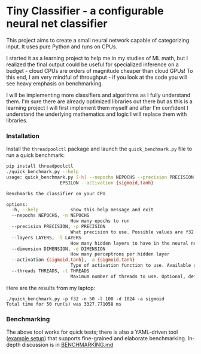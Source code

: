 # Tiny Classifier - a configurable neural net classifier

This project aims to create a small neural network capable of categorizing input.  It uses pure Python and runs on CPUs.  

I started it as a learning project to help me in my studies of ML math, but I realized the final output could be useful for specialized inference on a budget - cloud CPUs are orders of magnitude cheaper than cloud GPUs!  To this end, I am very mindful of throughput - if you look at the code you will see heavy emphasis on benchmarking.

I will be implementing more classifiers and algorithms as I fully understand them.  I'm sure there are already optimized libraries out there but as this is a learning project I will first implement them myself and after I'm confident I understand the underlying mathematics and logic I will replace them with libraries.

### Installation


Install the `threadpoolctl` package and launch the `quick_benchmark.py` file to run a quick benchmark:
```bash
pip install threadpoolctl
./quick_benchmark.py --help
usage: quick_benchmark.py [-h] --nepochs NEPOCHS --precision PRECISION --layers LAYERS --dimension DIMENSION --epsilon
                    EPSILON --activation {sigmoid,tanh}

Benchmarks the classifier on your CPU

options:
  -h, --help            show this help message and exit
  --nepochs NEPOCHS, -n NEPOCHS
                        How many epochs to run
  --precision PRECISION, -p PRECISION
                        What precision to use. Possible values are f32 and f64
  --layers LAYERS, -l LAYERS
                        How many hidden layers to have in the neural net
  --dimension DIMENSION, -d DIMENSION
                        How many perceptrons per hidden layer
  --activation {sigmoid,tanh}, -a {sigmoid,tanh}
                        Type of activation function to use. Available are sigmoid and tanh
  --threads THREADS, -t THREADS
                        Maximum number of threads to use. Optional, defaults to max available.
```
Here are the results from my laptop:
```
./quick_benchmark.py -p f32 -n 50 -l 100 -d 1024 -a sigmoid
Total time for 50 run(s) was 3327.771058 ms
```

### Benchmarking
The above tool works for quick tests; there is also a YAML-driven tool ([example setup]) that supports fine-grained and elaborate benchmarking.  In-depth discussion is in [BENCHMARKING.md]

[BENCHMARKING.md]: https://github.com/zlatinb/tiny-classifier/blob/main/BENCHMARKING.md
[example setup]: https://github.com/zlatinb/tiny-classifier/blob/main/example_benchmark.yaml 
